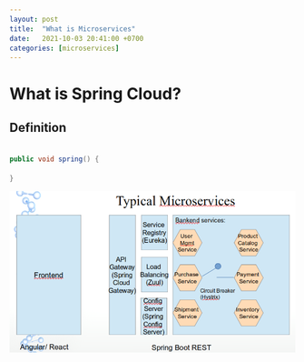 ```yaml
---
layout: post
title:  "What is Microservices"
date:   2021-10-03 20:41:00 +0700
categories: [microservices]
---
```

# What is Spring Cloud?

## Definition

```Java

public void spring() {

}

```

![Spring Cloud Netflix OSS](https://raw.githubusercontent.com/skprasadu/skprasadu.github.io/master/static/img/_posts/spring-cloud-netflix-oss.png)
